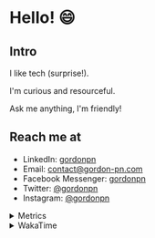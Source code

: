# Hello! 😄

## Intro

I like tech (surprise!).

I'm curious and resourceful.

Ask me anything, I'm friendly!

## Reach me at

- LinkedIn: [gordonpn](https://www.linkedin.com/in/gordonpn/)
- Email: [contact@gordon-pn.com](mailto:contact@gordon-pn.com)
- Facebook Messenger: [gordonpn](https://www.messenger.com/t/Gordonpn)
- Twitter: [@gordonpn](https://twitter.com/Gordonpn)
- Instagram: [@gordonpn](https://www.instagram.com/gordonpn/)

<details>
  <summary>Metrics</summary>

  <img align="center" src="https://github.com/gordonpn/gordonpn/blob/master/github-metrics.svg" alt="GitHub Metrics">

</details>

<details>
  <summary>WakaTime</summary>

  <!--START_SECTION:waka-->
📊 **This Week I Spent My Time On** 

```text
💬 Programming Languages: 
Java                     12 hrs 53 mins      ██████████████████████░░░   88.55 % 
Brazil Dependency Config 37 mins             █░░░░░░░░░░░░░░░░░░░░░░░░   04.27 % 
Makefile                 15 mins             ░░░░░░░░░░░░░░░░░░░░░░░░░   01.83 % 
JSON                     11 mins             ░░░░░░░░░░░░░░░░░░░░░░░░░   01.34 % 
Shell Script             10 mins             ░░░░░░░░░░░░░░░░░░░░░░░░░   01.23 % 

🔥 Editors: 
IntelliJ                 14 hrs 33 mins      █████████████████████████   100.00 % 
```


 Last Updated on 15/12/2023 10:19:58 UTC
<!--END_SECTION:waka-->
</details>
